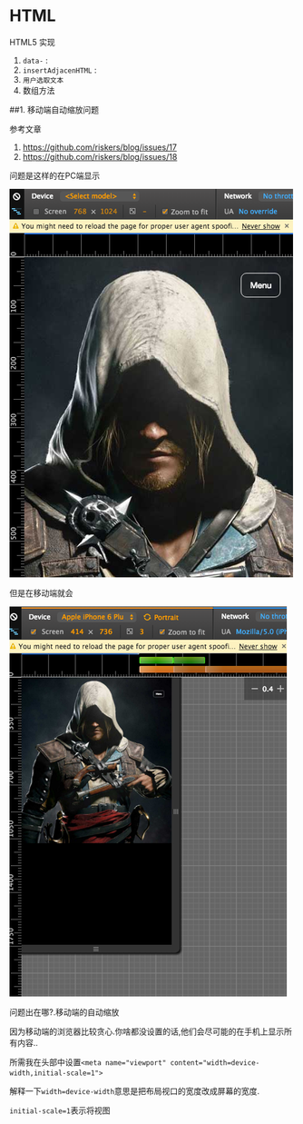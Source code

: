 # HTML

HTML5 实现

1. `data-` : 
2. `insertAdjacenHTML` : 
3. `用户选取文本`
4. 数组方法


##1. 移动端自动缩放问题

参考文章

1. <https://github.com/riskers/blog/issues/17>
2. <https://github.com/riskers/blog/issues/18>

问题是这样的在PC端显示

![PC端显示](QQ20160125-1.png)

但是在移动端就会

![移动端显示](QQ20160125-2.png)

问题出在哪?.移动端的自动缩放

因为移动端的浏览器比较贪心.你啥都没设置的话,他们会尽可能的在手机上显示所有内容..

所需我在头部中设置`<meta name="viewport" content="width=device-width,initial-scale=1">`

解释一下`width=device-width`意思是把布局视口的宽度改成屏幕的宽度.

`initial-scale=1`表示将视图